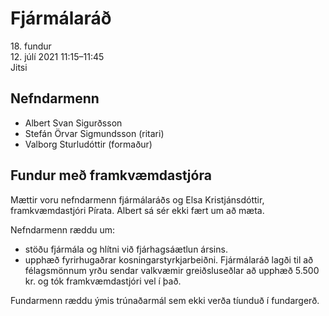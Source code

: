 # Fjármálaráð

18\. fundur  
12\. júlí 2021 11:15–11:45  
Jitsi

## Nefndarmenn

* Albert Svan Sigurðsson
* Stefán Örvar Sigmundsson (ritari)
* Valborg Sturludóttir (formaður)

## Fundur með framkvæmdastjóra

Mættir voru nefndarmenn fjármálaráðs og Elsa Kristjánsdóttir, framkvæmdastjóri Pírata. Albert sá sér ekki fært um að mæta.

Nefndarmenn ræddu um:

* stöðu fjármála og hlítni við fjárhagsáætlun ársins.
* upphæð fyrirhugaðrar kosningarstyrkjarbeiðni. Fjármálaráð lagði til að félagsmönnum yrðu sendar valkvæmir greiðsluseðlar að upphæð 5.500 kr. og tók framkvæmdastjóri vel í það.

Fundarmenn ræddu ýmis trúnaðarmál sem ekki verða tíunduð í fundargerð.